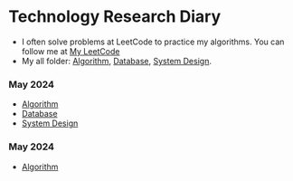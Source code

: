 # Technology Research Diary
- I often solve problems at LeetCode to practice my algorithms. You can follow me at [My LeetCode](https://leetcode.com/u/toan207/)
- My all folder: [Algorithm](https://github.com/toan207/Technology-Research-Diary/tree/main/Diary/Algorithm), [Database](https://github.com/toan207/Technology-Research-Diary/tree/main/Diary/Algorithm), [System Design](https://github.com/toan207/Technology-Research-Diary/tree/main/Diary/SystemDesign).
### May 2024
- [Algorithm](https://github.com/toan207/Technology-Research-Diary/tree/main/Diary/Algorithm/May2024)
- [Database](https://github.com/toan207/Technology-Research-Diary/tree/main/Diary/Database/May2024)
- [System Design](https://github.com/toan207/Technology-Research-Diary/tree/main/Diary/SystemDesign/Jun2024)

### May 2024
- [Algorithm](https://github.com/toan207/Technology-Research-Diary/tree/main/Diary/Algorithm/Jun2024)